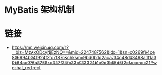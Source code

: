 # MyBatis 架构机制

# 链接

- https://mp.weixin.qq.com/s?__biz=MzAxODcyNjEzNQ==&mid=2247487562&idx=1&sn=c0269f64ce806994b041924f3fc7f87c&chksm=9bd0bdd2aca734c48d43498adf1a39b64ae976a87584e347f34fc33c033324b1e0d9b55d5f2c&scene=21#wechat_redirect
